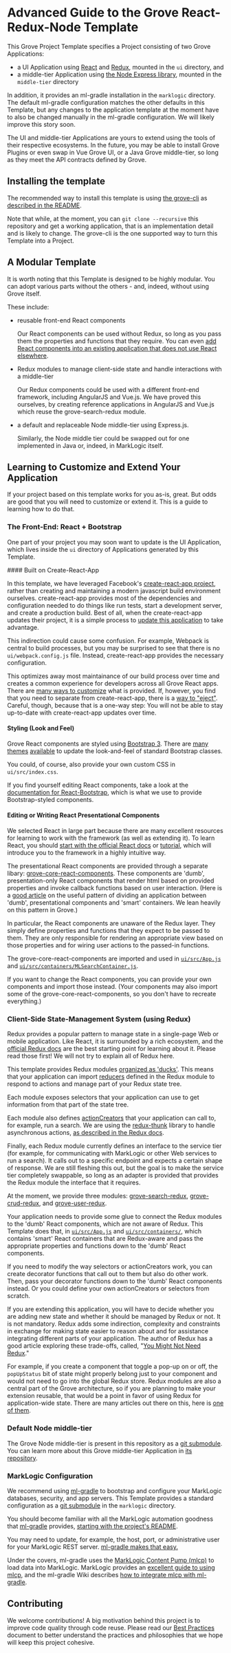 # Advanced Guide to the Grove React-Redux-Node Template

This Grove Project Template specifies a Project consisting of two Grove Applications:

- a UI Application using [React](https://reactjs.org/) and [Redux](https://redux.js.org/), mounted in the `ui` directory, and
- a middle-tier Application using [the Node Express library](https://expressjs.com/), mounted in the `middle-tier` directory

In addition, it provides an ml-gradle installation in the `marklogic` directory. The default ml-gradle configuration matches the other defaults in this Template, but any changes to the application template at the moment have to also be changed manually in the ml-gradle configuration. We will likely improve this story soon.

The UI and middle-tier Applications are yours to extend using the tools of their respective ecosystems. In the future, you may be able to install Grove Plugins or even swap in Vue Grove UI, or a Java Grove middle-tier, so long as they meet the API contracts defined by Grove.

## Installing the template

The recommended way to install this template is using [the grove-cli](https://project.marklogic.com/repo/users/pmcelwee/repos/grove-cli/browse) as [described in the README](README.markdown).

Note that while, at the moment, you can `git clone --recursive` this repository and get a working application, that is an implementation detail and is likely to change. The grove-cli is the one supported way to turn this Template into a Project.

## A Modular Template

It is worth noting that this Template is designed to be highly modular. You can adopt various parts without the others - and, indeed, without using Grove itself.

These include:

- reusable front-end React components

    Our React components can be used without Redux, so long as you pass them the properties and functions that they require. You can even [add React components into an existing application that does not use React elsewhere](https://medium.com/nthrive-analytics/introducing-react-into-an-existing-application-17490841796e).

- Redux modules to manage client-side state and handle interactions with a middle-tier

    Our Redux components could be used with a different front-end framework, including AngularJS and Vue.js. We have proved this ourselves, by creating reference applications in AngularJS and Vue.js which reuse the grove-search-redux module.

- a default and replaceable Node middle-tier using Express.js.

    Similarly, the Node middle tier could be swapped out for one implemented in Java or, indeed, in MarkLogic itself.

## Learning to Customize and Extend Your Application<a name="developing-your-app"></a>

If your project based on this template works for you as-is, great. But odds are good that you will need to customize or extend it. This is a guide to learning how to do that.

### The Front-End: React + Bootstrap

One part of your project you may soon want to update is the UI Application, which lives inside the `ui` directory of Applications generated by this Template.

<a name="create-react-app"></a>#### Built on Create-React-App

In this template, we have leveraged Facebook's [create-react-app project](https://github.com/facebook/create-react-app/blob/master/packages/react-scripts/template/README.md), rather than creating and maintaining a modern javascript build environment ourselves. create-react-app provides most of the dependencies and configuration needed to do things like run tests, start a development server, and create a production build. Best of all, when the create-react-app updates their project, it is a simple process to [update this application](https://github.com/facebook/create-react-app/blob/master/packages/react-scripts/template/README.md#updating-to-new-releases) to take advantage.

This indirection could cause some confusion. For example, Webpack is central to build processes, but you may be surprised to see that there is no `ui/webpack.config.js` file. Instead, create-react-app provides the necessary configuration.

This optimizes away most maintainance of our build process over time and creates a common experience for developers across all Grove React apps. There are [many ways to customize](https://github.com/facebook/create-react-app/blob/master/packages/react-scripts/template/README.md) what is provided. If, however, you find that you need to separate from create-react-app, there is a [way to "eject"](https://github.com/facebook/create-react-app/blob/master/packages/react-scripts/template/README.md#npm-run-eject). Careful, though, because that is a one-way step: You will not be able to stay up-to-date with create-react-app updates over time.

#### Styling (Look and Feel)

Grove React components are styled using [Bootstrap 3](https://getbootstrap.com/docs/3.3/). There are [many](https://startbootstrap.com/) [themes](https://themes.getbootstrap.com/collections/all) [available](https://www.google.com/search?q=bootstrap+themes) to update the look-and-feel of standard Bootstrap classes.

You could, of course, also provide your own custom CSS in `ui/src/index.css`.

If you find yourself editing React components, take a look at the [documentation for React-Bootstrap](https://react-bootstrap.github.io/), which is what we use to provide Bootstrap-styled components.

#### Editing or Writing React Presentational Components

We selected React in large part because there are many excellent resources for learning to work with the framework (as well as extending it). To learn React, you should [start with the official React docs](https://reactjs.org/docs/hello-world.html) or [tutorial](https://reactjs.org/tutorial/tutorial.html), which will introduce you to the framework in a highly intuitive way.

The presentational React components are provided through a separate libary: [grove-core-react-components](https://project.marklogic.com/repo/projects/NACW/repos/grove-core-react-components/browse). These components are 'dumb', presentation-only React components that render html based on provided properties and invoke callback functions based on user interaction. (Here is a [good article](https://medium.com/@dan_abramov/smart-and-dumb-components-7ca2f9a7c7d0) on the useful pattern of dividing an application between 'dumb', presentational components and 'smart' containers. We lean heavily on this pattern in Grove.)

In particular, the React components are unaware of the Redux layer. They simply define properties and functions that they expect to be passed to them. They are only responsible for rendering an appropriate view based on those properties and for wiring user actions to the passed-in functions.

The grove-core-react-components are imported and used in [`ui/src/App.js`](`ui/src/App.js`) and [`ui/src/containers/MLSearchContainer.js`](`ui/src/containers/MLSearchContainer.js`).

If you want to change the React components, you can provide your own components and import those instead. (Your components may also import some of the grove-core-react-components, so you don't have to recreate everything.)

### Client-Side State-Management System (using Redux)

Redux provides a popular pattern to manage state in a single-page Web or mobile application. Like React, it is surrounded by a rich ecosystem, and the [official Redux docs](http://redux.js.org/) are the best starting point for learning about it. Please read those first! We will not try to explain all of Redux here.

This template provides Redux modules [organized as 'ducks'](https://github.com/alexnm/re-ducks). This means that your application can import [reducers](http://redux.js.org/docs/basics/Reducers.html) defined in the Redux module to respond to actions and manage part of your Redux state tree.

Each module exposes selectors that your application can use to get information from that part of the state tree.

Each module also defines [actionCreators](http://redux.js.org/docs/basics/Actions.html) that your application can call to, for example, run a search. We are using the [redux-thunk](https://github.com/gaearon/redux-thunk) library to handle asynchronous actions, [as described in the Redux docs](http://redux.js.org/docs/advanced/AsyncActions.html).

Finally, each Redux module currently defines an interface to the service tier (for example, for communicating with MarkLogic or other Web services to run a search). It calls out to a specific endpoint and expects a certain shape of response. We are still fleshing this out, but the goal is to make the service tier completely swappable, so long as an adapter is provided that provides the Redux module the interface that it requires.

At the moment, we provide three modules: [grove-search-redux](https://project.marklogic.com/repo/projects/NACW/repos/grove-search-redux/browse), [grove-crud-redux](https://project.marklogic.com/repo/users/pmcelwee/repos/grove-crud-redux/browse), and [grove-user-redux](https://project.marklogic.com/repo/users/pmcelwee/repos/grove-user-redux/browse).

Your application needs to provide some glue to connect the Redux modules to the 'dumb' React components, which are not aware of Redux. This Template does that, in [`ui/src/App.js`](`ui/src/App.js`) and [`ui/src/containers/`](`ui/src/containers/`), which contains 'smart' React containers that are Redux-aware and pass the appropriate properties and functions down to the 'dumb' React components.

If you need to modify the way selectors or actionCreators work, you can create decorator functions that call out to them but also do other work. Then, pass your decorator functions down to the 'dumb' React components instead. Or you could define your own actionCreators or selectors from scratch.

If you are extending this application, you will have to decide whether you are adding new state and whether it should be managed by Redux or not. It is not mandatory. Redux adds some indirection, complexity and constraints in exchange for making state easier to reason about and for assistance integrating different parts of your application. The author of Redux has a good article exploring these trade-offs, called, "[You Might Not Need Redux](https://medium.com/@dan_abramov/you-might-not-need-redux-be46360cf367)." 

For example, if you create a component that toggle a pop-up on or off, the `popUpStatus` bit of state might properly belong just to your component and would not need to go into the global Redux store. Redux modules are also a central part of the Grove architecture, so if you are planning to make your extension reusable, that would be a point in favor of using Redux for application-wide state. There are many articles out there on this, here is [one of them](https://github.com/gaearon/redux-thunk).

### Default Node middle-tier

The Grove Node middle-tier is present in this repository as a [git submodule](https://git-scm.com/book/en/v2/Git-Tools-Submodules). You can learn more about this Grove middle-tier Application in [its repository](https://project.marklogic.com/repo/projects/NACW/repos/grove-node/browse).

### MarkLogic Configuration

We recommend using [ml-gradle](https://github.com/marklogic-community/ml-gradle) to bootstrap and configure your MarkLogic databases, security, and app servers. This Template provides a standard configuration as a [git submodule](https://git-scm.com/book/en/v2/Git-Tools-Submodules) in the `marklogic` directory.

You should become familiar with all the MarkLogic automation goodness that [ml-gradle](https://github.com/marklogic-community/ml-gradle) provides, [starting with the project's README](https://github.com/marklogic-community/ml-gradle).

You may need to update, for example, the host, port, or administrative user for your MarkLogic REST server. [ml-gradle makes that easy.](https://github.com/marklogic-community/ml-gradle)

Under the covers, ml-gradle uses the [MarkLogic Content Pump (mlcp)](http://docs.marklogic.com/guide/mlcp) to load data into MarkLogic. MarkLogic provides an [excellent guide to using mlcp](http://docs.marklogic.com/guide/mlcp), and the ml-gradle Wiki describes [how to integrate mlcp with ml-gradle](https://github.com/marklogic-community/ml-gradle/wiki/Content-Pump-and-Gradle).

## Contributing

We welcome contributions! A big motivation behind this project is to improve code quality through code reuse. Please read our [Best Practices](BEST_PRACTICES.markdown) document to better understand the practices and philosophies that we hope will keep this project cohesive.
